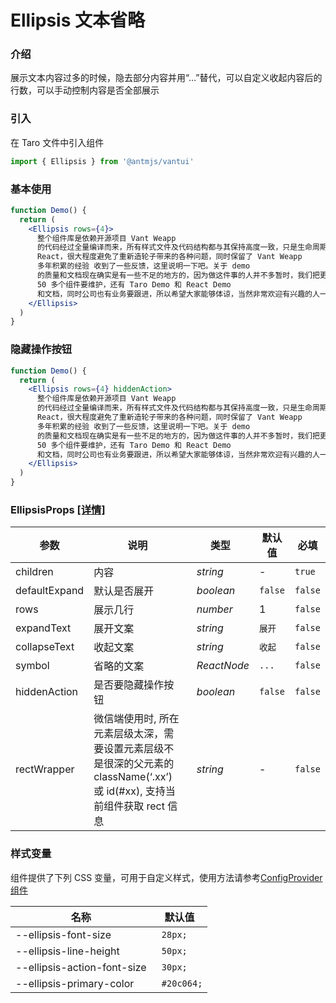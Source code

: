 # Ellipsis 文本省略

### 介绍

展示文本内容过多的时候，隐去部分内容并用“…”替代，可以自定义收起内容后的行数，可以手动控制内容是否全部展示

### 引入

在 Taro 文件中引入组件

```jsx
import { Ellipsis } from '@antmjs/vantui'
```

### 基本使用

```jsx
function Demo() {
  return (
    <Ellipsis rows={4}>
      整个组件库是依赖开源项目 Vant Weapp
      的代码经过全量编译而来，所有样式文件及代码结构都与其保持高度一致，只是生命周期经过改造使其支持
      React，很大程度避免了重新造轮子带来的各种问题，同时保留了 Vant Weapp
      多年积累的经验 收到了一些反馈，这里说明一下吧。关于 demo
      的质量和文档现在确实是有一些不足的地方的，因为做这件事的人并不多暂时，我们把更多的精力放在了组件本身，确保大家在实际的应用中能够更少的被中断。目前除了
      50 多个组件要维护，还有 Taro Demo 和 React Demo
      和文档，同时公司也有业务要跟进，所以希望大家能够体谅，当然非常欢迎有兴趣的人一起来完善它！
    </Ellipsis>
  )
}
```

### 隐藏操作按钮

```jsx
function Demo() {
  return (
    <Ellipsis rows={4} hiddenAction>
      整个组件库是依赖开源项目 Vant Weapp
      的代码经过全量编译而来，所有样式文件及代码结构都与其保持高度一致，只是生命周期经过改造使其支持
      React，很大程度避免了重新造轮子带来的各种问题，同时保留了 Vant Weapp
      多年积累的经验 收到了一些反馈，这里说明一下吧。关于 demo
      的质量和文档现在确实是有一些不足的地方的，因为做这件事的人并不多暂时，我们把更多的精力放在了组件本身，确保大家在实际的应用中能够更少的被中断。目前除了
      50 多个组件要维护，还有 Taro Demo 和 React Demo
      和文档，同时公司也有业务要跟进，所以希望大家能够体谅，当然非常欢迎有兴趣的人一起来完善它！
    </Ellipsis>
  )
}
```

### EllipsisProps [[详情]](https://github.com/AntmJS/vantui/tree/main/packages/vantui/types/ellipsis.d.ts)

| 参数          | 说明                                                                                                                      | 类型                         | 默认值  | 必填    |
| ------------- | ------------------------------------------------------------------------------------------------------------------------- | ---------------------------- | ------- | ------- |
| children      | 内容                                                                                                                      | _&nbsp;&nbsp;string<br/>_    | -       | `true`  |
| defaultExpand | 默认是否展开                                                                                                              | _&nbsp;&nbsp;boolean<br/>_   | `false` | `false` |
| rows          | 展示几行                                                                                                                  | _&nbsp;&nbsp;number<br/>_    | 1       | `false` |
| expandText    | 展开文案                                                                                                                  | _&nbsp;&nbsp;string<br/>_    | `展开`  | `false` |
| collapseText  | 收起文案                                                                                                                  | _&nbsp;&nbsp;string<br/>_    | `收起`  | `false` |
| symbol        | 省略的文案                                                                                                                | _&nbsp;&nbsp;ReactNode<br/>_ | `...`   | `false` |
| hiddenAction  | 是否要隐藏操作按钮                                                                                                        | _&nbsp;&nbsp;boolean<br/>_   | `false` | `false` |
| rectWrapper   | 微信端使用时, 所在元素层级太深，需要设置元素层级不是很深的父元素的 className(‘.xx’)或 id(#xx), 支持当前组件获取 rect 信息 | _&nbsp;&nbsp;string<br/>_    | -       | `false` |

### 样式变量

组件提供了下列 CSS 变量，可用于自定义样式，使用方法请参考[ConfigProvider 组件](https://antmjs.github.io/vantui/#/config-provider)

| 名称                        | 默认值      |
| --------------------------- | ----------- |
| --ellipsis-font-size        | ` 28px;`    |
| --ellipsis-line-height      | ` 50px;`    |
| --ellipsis-action-font-size | ` 30px;`    |
| --ellipsis-primary-color    | ` #20c064;` |
